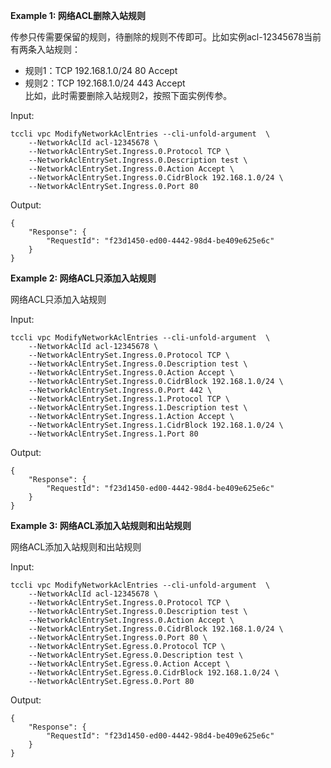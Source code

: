 **Example 1: 网络ACL删除入站规则**

传参只传需要保留的规则，待删除的规则不传即可。比如实例acl-12345678当前有两条入站规则：
* 规则1：TCP 192.168.1.0/24 80 Accept
* 规则2：TCP 192.168.1.0/24 443 Accept
<br/>比如，此时需要删除入站规则2，按照下面实例传参。

Input: 

```
tccli vpc ModifyNetworkAclEntries --cli-unfold-argument  \
    --NetworkAclId acl-12345678 \
    --NetworkAclEntrySet.Ingress.0.Protocol TCP \
    --NetworkAclEntrySet.Ingress.0.Description test \
    --NetworkAclEntrySet.Ingress.0.Action Accept \
    --NetworkAclEntrySet.Ingress.0.CidrBlock 192.168.1.0/24 \
    --NetworkAclEntrySet.Ingress.0.Port 80
```

Output: 
```
{
    "Response": {
        "RequestId": "f23d1450-ed00-4442-98d4-be409e625e6c"
    }
}
```

**Example 2: 网络ACL只添加入站规则**

网络ACL只添加入站规则

Input: 

```
tccli vpc ModifyNetworkAclEntries --cli-unfold-argument  \
    --NetworkAclId acl-12345678 \
    --NetworkAclEntrySet.Ingress.0.Protocol TCP \
    --NetworkAclEntrySet.Ingress.0.Description test \
    --NetworkAclEntrySet.Ingress.0.Action Accept \
    --NetworkAclEntrySet.Ingress.0.CidrBlock 192.168.1.0/24 \
    --NetworkAclEntrySet.Ingress.0.Port 442 \
    --NetworkAclEntrySet.Ingress.1.Protocol TCP \
    --NetworkAclEntrySet.Ingress.1.Description test \
    --NetworkAclEntrySet.Ingress.1.Action Accept \
    --NetworkAclEntrySet.Ingress.1.CidrBlock 192.168.1.0/24 \
    --NetworkAclEntrySet.Ingress.1.Port 80
```

Output: 
```
{
    "Response": {
        "RequestId": "f23d1450-ed00-4442-98d4-be409e625e6c"
    }
}
```

**Example 3: 网络ACL添加入站规则和出站规则**

网络ACL添加入站规则和出站规则

Input: 

```
tccli vpc ModifyNetworkAclEntries --cli-unfold-argument  \
    --NetworkAclId acl-12345678 \
    --NetworkAclEntrySet.Ingress.0.Protocol TCP \
    --NetworkAclEntrySet.Ingress.0.Description test \
    --NetworkAclEntrySet.Ingress.0.Action Accept \
    --NetworkAclEntrySet.Ingress.0.CidrBlock 192.168.1.0/24 \
    --NetworkAclEntrySet.Ingress.0.Port 80 \
    --NetworkAclEntrySet.Egress.0.Protocol TCP \
    --NetworkAclEntrySet.Egress.0.Description test \
    --NetworkAclEntrySet.Egress.0.Action Accept \
    --NetworkAclEntrySet.Egress.0.CidrBlock 192.168.1.0/24 \
    --NetworkAclEntrySet.Egress.0.Port 80
```

Output: 
```
{
    "Response": {
        "RequestId": "f23d1450-ed00-4442-98d4-be409e625e6c"
    }
}
```

